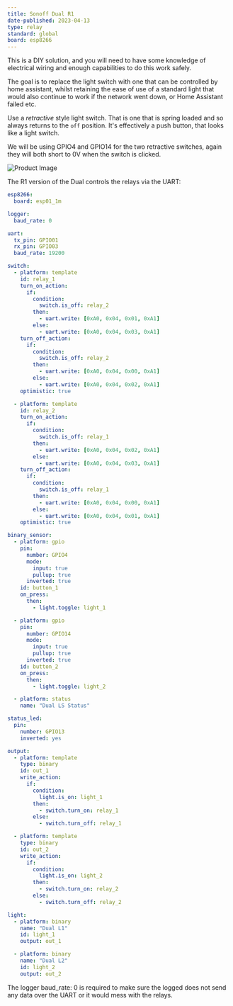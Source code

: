 ```yaml
---
title: Sonoff Dual R1
date-published: 2023-04-13
type: relay
standard: global
board: esp8266
---
```


This is a DIY solution, and you will need to have some knowledge of
electrical wiring and enough capabilities to do this work safely.

The goal is to replace the light switch with one that
can be controlled by home assistant, whilst retaining the ease of use of
a standard light that would also continue to work if the network went
down, or Home Assistant failed etc.

Use a _retractive_ style light switch. That is one that is spring
loaded and so always returns to the ``off`` position. It's effectively
a push button, that looks like a light switch.

We will be using GPIO4 and GPIO14 for the two retractive switches,
again they will both short to 0V when the switch is clicked.

![Product Image](/sonoff_dual_r2.jpg "Product Image")

The R1 version of the Dual controls the relays via the UART:

```yaml
esp8266:
  board: esp01_1m

logger:
  baud_rate: 0

uart:
  tx_pin: GPIO01
  rx_pin: GPIO03
  baud_rate: 19200

switch:
  - platform: template
    id: relay_1
    turn_on_action:
      if:
        condition:
          switch.is_off: relay_2
        then:
          - uart.write: [0xA0, 0x04, 0x01, 0xA1]
        else:
          - uart.write: [0xA0, 0x04, 0x03, 0xA1]
    turn_off_action:
      if:
        condition:
          switch.is_off: relay_2
        then:
          - uart.write: [0xA0, 0x04, 0x00, 0xA1]
        else:
          - uart.write: [0xA0, 0x04, 0x02, 0xA1]
    optimistic: true

  - platform: template
    id: relay_2
    turn_on_action:
      if:
        condition:
          switch.is_off: relay_1
        then:
          - uart.write: [0xA0, 0x04, 0x02, 0xA1]
        else:
          - uart.write: [0xA0, 0x04, 0x03, 0xA1]
    turn_off_action:
      if:
        condition:
          switch.is_off: relay_1
        then:
          - uart.write: [0xA0, 0x04, 0x00, 0xA1]
        else:
          - uart.write: [0xA0, 0x04, 0x01, 0xA1]
    optimistic: true

binary_sensor:
  - platform: gpio
    pin:
      number: GPIO4
      mode:
        input: true
        pullup: true
      inverted: true
    id: button_1
    on_press:
      then:
        - light.toggle: light_1

  - platform: gpio
    pin:
      number: GPIO14
      mode:
        input: true
        pullup: true
      inverted: true
    id: button_2
    on_press:
      then:
        - light.toggle: light_2

  - platform: status
    name: "Dual LS Status"

status_led:
  pin:
    number: GPIO13
    inverted: yes

output:
  - platform: template
    type: binary
    id: out_1
    write_action:
      if:
        condition:
          light.is_on: light_1
        then:
          - switch.turn_on: relay_1
        else:
          - switch.turn_off: relay_1

  - platform: template
    type: binary
    id: out_2
    write_action:
      if:
        condition:
          light.is_on: light_2
        then:
          - switch.turn_on: relay_2
        else:
          - switch.turn_off: relay_2

light:
  - platform: binary
    name: "Dual L1"
    id: light_1
    output: out_1

  - platform: binary
    name: "Dual L2"
    id: light_2
    output: out_2
```

The logger baud_rate: 0 is required to make sure the logged does not
send any data over the UART or it would mess with the relays.
